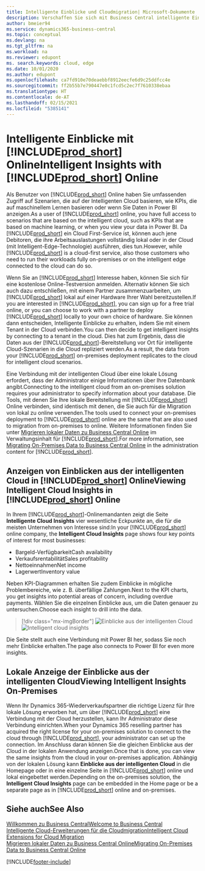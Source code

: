```yaml
---
title: Intelligente Einblicke und Cloudmigration| Microsoft-Dokumente
description: Verschaffen Sie sich mit Business Central intelligente Einblicke über Ihre lokale Lösung. Erfahren Sie, wie Sie in die Cloud migrieren.
author: bmeier94
ms.service: dynamics365-business-central
ms.topic: conceptual
ms.devlang: na
ms.tgt_pltfrm: na
ms.workload: na
ms.reviewer: edupont
ms. search.keywords: cloud, edge
ms.date: 10/01/2020
ms.author: edupont
ms.openlocfilehash: ca7fd910e70deaebbf8912eecfe6d9c25ddfcc4e
ms.sourcegitcommit: ff2b55b7e790447e0c1fcd5c2ec7f7610338ebaa
ms.translationtype: HT
ms.contentlocale: de-AT
ms.lasthandoff: 02/15/2021
ms.locfileid: "5385141"
---
```

# <a name="intelligent-insights-with-prod_short-online"></a><span data-ttu-id="14270-104">Intelligente Einblicke mit [!INCLUDE[prod_short](includes/prod_short.md)] Online</span><span class="sxs-lookup"><span data-stu-id="14270-104">Intelligent Insights with [!INCLUDE[prod_short](includes/prod_short.md)] Online</span></span>

<span data-ttu-id="14270-105">Als Benutzer von [!INCLUDE[prod_short](includes/prod_short.md)] Online haben Sie umfassenden Zugriff auf Szenarien, die auf der Intelligenten Cloud basieren, wie KPIs, die auf maschinellem Lernen basieren oder wenn Sie Daten in Power BI anzeigen.</span><span class="sxs-lookup"><span data-stu-id="14270-105">As a user of [!INCLUDE[prod_short](includes/prod_short.md)] online, you have full access to scenarios that are based on the intelligent cloud, such as KPIs that are based on machine learning, or when you view your data in Power BI.</span></span> <span data-ttu-id="14270-106">Da [!INCLUDE[prod_short](includes/prod_short.md)] ein Cloud First-Service ist, können auch jene Debitoren, die ihre Arbeitsauslastungen vollständig lokal oder in der Cloud (mit Intelligent-Edge-Technologie) ausführen, dies tun.</span><span class="sxs-lookup"><span data-stu-id="14270-106">However, while [!INCLUDE[prod_short](includes/prod_short.md)] is a cloud-first service, also those customers who need to run their workloads fully on-premises or on the intelligent edge connected to the cloud can do so.</span></span>  

<span data-ttu-id="14270-107">Wenn Sie an [!INCLUDE[prod_short](includes/prod_short.md)] Interesse haben, können Sie sich für eine kostenlose Online-Testversion anmelden.  Alternativ können Sie sich auch dazu entschließen, mit einem Partner zusammenzuarbeiten, um [!INCLUDE[prod_short](includes/prod_short.md)] lokal auf einer Hardware Ihrer Wahl bereitzustellen.</span><span class="sxs-lookup"><span data-stu-id="14270-107">If you are interested in [!INCLUDE[prod_short](includes/prod_short.md)], you can sign up for a free trial online, or you can choose to work with a partner to deploy [!INCLUDE[prod_short](includes/prod_short.md)] locally to your own choice of hardware.</span></span> <span data-ttu-id="14270-108">Sie können dann entscheiden, Intelligente Einblicke zu erhalten, indem Sie mit einem Tenant in der Cloud verbinden.</span><span class="sxs-lookup"><span data-stu-id="14270-108">You can then decide to get intelligent insights by connecting to a tenant in the cloud.</span></span> <span data-ttu-id="14270-109">Dies hat zum Ergebnis, dass die Daten aus der [!INCLUDE[prod_short](includes/prod_short.md)]-Bereitstellung vor Ort für intelligente Cloud-Szenarien in die Cloud repliziert werden.</span><span class="sxs-lookup"><span data-stu-id="14270-109">As a result, the data from your [!INCLUDE[prod_short](includes/prod_short.md)] on-premises deployment replicates to the cloud for intelligent cloud scenarios.</span></span>  

<span data-ttu-id="14270-110">Eine Verbindung mit der intelligenten Cloud über eine lokale Lösung erfordert, dass der Administrator einige Informationen über Ihre Datenbank angibt.</span><span class="sxs-lookup"><span data-stu-id="14270-110">Connecting to the intelligent cloud from an on-premises solution requires your administrator to specify information about your database.</span></span> <span data-ttu-id="14270-111">Die Tools, mit denen Sie Ihre lokale Bereitstellung mit [!INCLUDE[prod_short](includes/prod_short.md)] Online verbinden, sind identisch mit denen, die Sie auch für die Migration von lokal zu online verwenden.</span><span class="sxs-lookup"><span data-stu-id="14270-111">The tools used to connect your on-premises deployment to [!INCLUDE[prod_short](includes/prod_short.md)] online are the same that are also used to migration from on-premises to online.</span></span> <span data-ttu-id="14270-112">Weitere Informationen finden Sie unter [Migrieren lokaler Daten zu Business Central Online](/dynamics365/business-central/dev-itpro/administration/migrate-data) im Verwaltungsinhalt für [!INCLUDE[prod_short](includes/prod_short.md)].</span><span class="sxs-lookup"><span data-stu-id="14270-112">For more information, see [Migrating On-Premises Data to Business Central Online](/dynamics365/business-central/dev-itpro/administration/migrate-data) in the administration content for [!INCLUDE[prod_short](includes/prod_short.md)].</span></span>  

## <a name="viewing-intelligent-cloud-insights-in-prod_short-online"></a><span data-ttu-id="14270-113">Anzeigen von Einblicken aus der intelligenten Cloud in [!INCLUDE[prod_short](includes/prod_short.md)] Online</span><span class="sxs-lookup"><span data-stu-id="14270-113">Viewing Intelligent Cloud Insights in [!INCLUDE[prod_short](includes/prod_short.md)] Online</span></span>

<span data-ttu-id="14270-114">In Ihrem [!INCLUDE[prod_short](includes/prod_short.md)]-Onlinemandanten zeigt die Seite **Intelligente Cloud Insights** vier wesentliche Eckpunkte an, die für die meisten Unternehmen von Interesse sind:</span><span class="sxs-lookup"><span data-stu-id="14270-114">In your [!INCLUDE[prod_short](includes/prod_short.md)] online company, the **Intelligent Cloud Insights** page shows four key points of interest for most businesses:</span></span>

- <span data-ttu-id="14270-115">Bargeld-Verfügbarkeit</span><span class="sxs-lookup"><span data-stu-id="14270-115">Cash availability</span></span>
- <span data-ttu-id="14270-116">Verkaufsrentabilität</span><span class="sxs-lookup"><span data-stu-id="14270-116">Sales profitability</span></span>
- <span data-ttu-id="14270-117">Nettoeinnahmen</span><span class="sxs-lookup"><span data-stu-id="14270-117">Net income</span></span>
- <span data-ttu-id="14270-118">Lagerwert</span><span class="sxs-lookup"><span data-stu-id="14270-118">Inventory value</span></span>

<span data-ttu-id="14270-119">Neben KPI-Diagrammen erhalten Sie zudem Einblicke in mögliche Problembereiche, wie z. B. überfällige Zahlungen.</span><span class="sxs-lookup"><span data-stu-id="14270-119">Next to the KPI charts, you get insights into potential areas of concern, including overdue payments.</span></span> <span data-ttu-id="14270-120">Wählen Sie die einzelnen Einblicke aus, um die Daten genauer zu untersuchen.</span><span class="sxs-lookup"><span data-stu-id="14270-120">Choose each insight to drill into the data.</span></span>  

> [!div class="mx-imgBorder"]
> <span data-ttu-id="14270-121">![Einblicke aus der intelligenten Cloud](media/across-intelligent-cloud/intelligentcloudApril19.png "Zeigt die Seite „Einblicke aus der intelligenten Cloud“ in Business Central an.")</span><span class="sxs-lookup"><span data-stu-id="14270-121">![Intelligent cloud insights](media/across-intelligent-cloud/intelligentcloudApril19.png "Shows the Intelligent Cloud Insights page in Business Central")</span></span>

<span data-ttu-id="14270-122">Die Seite stellt auch eine Verbindung mit Power BI her, sodass Sie noch mehr Einblicke erhalten.</span><span class="sxs-lookup"><span data-stu-id="14270-122">The page also connects to Power BI for even more insights.</span></span>

## <a name="viewing-intelligent-insights-on-premises"></a><span data-ttu-id="14270-123">Lokale Anzeige der Einblicke aus der intelligenten Cloud</span><span class="sxs-lookup"><span data-stu-id="14270-123">Viewing Intelligent Insights On-Premises</span></span>

<span data-ttu-id="14270-124">Wenn Ihr Dynamics 365-Wiederverkaufspartner die richtige Lizenz für Ihre lokale Lösung erworben hat, um über [!INCLUDE[prod_short](includes/prod_short.md)] eine Verbindung mit der Cloud herzustellen, kann Ihr Administrator diese Verbindung einrichten.</span><span class="sxs-lookup"><span data-stu-id="14270-124">When your Dynamics 365 reselling partner has acquired the right license for your on-premises solution to connect to the cloud through [!INCLUDE[prod_short](includes/prod_short.md)], your administrator can set up the connection.</span></span> <span data-ttu-id="14270-125">Im Anschluss daran können Sie die gleichen Einblicke aus der Cloud in der lokalen Anwendung anzeigen.</span><span class="sxs-lookup"><span data-stu-id="14270-125">Once that is done, you can view the same insights from the cloud in your on-premises application.</span></span> <span data-ttu-id="14270-126">Abhängig von der lokalen Lösung kann **Einblicke aus der intelligenten Cloud** in die Homepage oder in eine einzelne Seite in [!INCLUDE[prod_short](includes/prod_short.md)] online und lokal eingebettet werden.</span><span class="sxs-lookup"><span data-stu-id="14270-126">Depending on the on-premises solution, the **Intelligent Cloud Insights** page can be embedded in the Home page or be a separate page as in [!INCLUDE[prod_short](includes/prod_short.md)] online and on-premises.</span></span>  

## <a name="see-also"></a><span data-ttu-id="14270-127">Siehe auch</span><span class="sxs-lookup"><span data-stu-id="14270-127">See Also</span></span>

[<span data-ttu-id="14270-128">Willkommen zu Business Central</span><span class="sxs-lookup"><span data-stu-id="14270-128">Welcome to Business Central</span></span>](index.md)  
[<span data-ttu-id="14270-129">Intelligente Cloud-Erweiterungen für die Cloudmigration</span><span class="sxs-lookup"><span data-stu-id="14270-129">Intelligent Cloud Extensions for Cloud Migration</span></span>](ui-extensions-data-replication.md)  
[<span data-ttu-id="14270-130">Migrieren lokaler Daten zu Business Central Online</span><span class="sxs-lookup"><span data-stu-id="14270-130">Migrating On-Premises Data to Business Central Online</span></span>](/dynamics365/business-central/dev-itpro/administration/migrate-data)  


[!INCLUDE[footer-include](includes/footer-banner.md)]